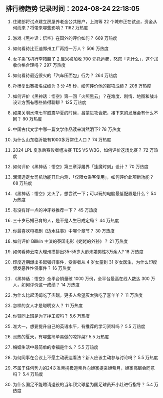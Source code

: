 
## 排行榜趋势 记录时间：2024-08-24 22:18:05
  
  1. 住建部将试点建立房屋养老金公共账户，上海等 22 个城市正在试点，资金从何而来？将带来哪些影响？ 1162 万热度
    
  2. 游戏《黑神话：悟空》在国外的评价如何？ 669 万热度
    
  3. 如何看待比亚迪郑州工厂再招一万人？ 506 万热度
    
  4. 女子乘飞机行李箱超了 2 厘米被加收 700 元托运费，怒怼「凭什么」，这个加收价格合理吗？ 297 万热度
    
  5. 如何看待最近很火的「汽车压面包」行为？ 264 万热度
    
  6. 孙杨复出赛报名成绩为 3 分 45 秒，如何评价他的报项成绩？ 208 万热度
    
  7. 如何评价《黑神话：悟空》第一回「火照黑云」？在难度、剧情、地图和战斗设计方面有哪些值得聊聊？ 125 万热度
    
  8. 如果关羽水淹七军威震华夏的时候，吕蒙进攻合肥，接下来的发展会有什么不同？ 80 万热度
    
  9. 中国古代文学中哪一篇文学作品读来潸然泪下? 78 万热度
    
  10. 为什么山东临沂能有1000多万常住人口？ 74 万热度
    
  11. 2024 LPL 夏季后赛败者组决赛 TES VS WBG，如何评价这场比赛？ 72 万热度
    
  12. 如何评价《黑神话：悟空》第三章浮屠界「逢魔时刻」设计？ 70 万热度
    
  13. 滴滴选定女司机功能开启内测，「仅限女乘客使用」，如何评价此项新功能？ 68 万热度
    
  14. 《黑神话：悟空》太火了，想尝试一下；可以玩的电脑最低配置是什么？ 54 万热度
    
  15. 有没有好一点的冲牙器推荐一下？ 45 万热度
    
  16. 三十岁已婚已育的人，是不是人生已成定局？ 44 万热度
    
  17. 你最喜欢电视剧《边水往事》中哪个章节？ 30 万热度
    
  18. 如何评价 Billkin 主演的泰国电影《姥姥的外孙》？ 21 万热度
    
  19. 如何看待云南大理州摸排出35-55岁大龄未婚男性3万余人? 18 万热度
    
  20. 印度近期爆出多起强奸事件，受害者从 4 岁女童到 31 岁女医生，为什么印度频发恶性性侵事件？ 16 万热度
    
  21. 《黑神话：悟空》全平台销量破 1000 万份，全平台最高在线人数达 300 万人，如何评价这一成绩？ 14 万热度
    
  22. 为什么比起汤姆吃了杰瑞，更多人希望灰太狼吃了喜羊羊？ 11 万热度
    
  23. 怎样的女人才是聪明女人？ 11 万热度
    
  24. 你赞同上班是为了挣工资吗？ 5.6 万热度
    
  25. 准大一，想要提升自己的英语水平，有推荐的学习资料吗？ 5.5 万热度
    
  26. 炎热的夏天，有哪些简单易做的凉拌菜? 5.5 万热度
    
  27. 婚姻生活中最简单的幸福是什么？ 5.5 万热度
    
  28. 为何同事在会议上不愿主动表达看法？新人应该主动参与讨论吗？ 5.5 万热度
    
  29. 不属于任何势力的24岁准帝携极道帝兵向姬家提亲姬紫月，姬家高层会同意吗？ 5.4 万热度
    
  30. 为什么国足不能聘请退役的当年顶尖球星为国足球员开小灶进行指导？ 5.4 万热度
    
